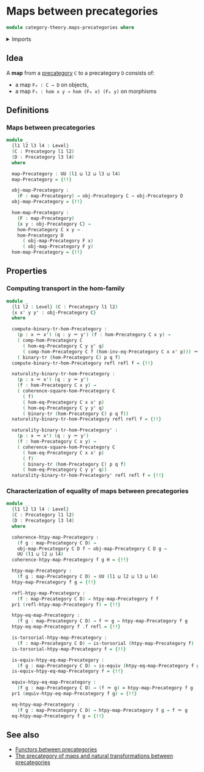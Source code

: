 # Maps between precategories

```agda
module category-theory.maps-precategories where
```

<details><summary>Imports</summary>

```agda
open import category-theory.commuting-squares-of-morphisms-in-precategories
open import category-theory.maps-set-magmoids
open import category-theory.precategories

open import foundation.binary-transport
open import foundation.contractible-types
open import foundation.dependent-pair-types
open import foundation.equality-dependent-function-types
open import foundation.equivalences
open import foundation.function-types
open import foundation.functoriality-dependent-pair-types
open import foundation.fundamental-theorem-of-identity-types
open import foundation.homotopies
open import foundation.homotopy-induction
open import foundation.identity-types
open import foundation.structure-identity-principle
open import foundation.torsorial-type-families
open import foundation.universe-levels
```

</details>

## Idea

A **map** from a [precategory](category-theory.precategories.md) `C` to a
precategory `D` consists of:

- a map `F₀ : C → D` on objects,
- a map `F₁ : hom x y → hom (F₀ x) (F₀ y)` on morphisms

## Definitions

### Maps between precategories

```agda
module _
  {l1 l2 l3 l4 : Level}
  (C : Precategory l1 l2)
  (D : Precategory l3 l4)
  where

  map-Precategory : UU (l1 ⊔ l2 ⊔ l3 ⊔ l4)
  map-Precategory = {!!}

  obj-map-Precategory :
    (F : map-Precategory) → obj-Precategory C → obj-Precategory D
  obj-map-Precategory = {!!}

  hom-map-Precategory :
    (F : map-Precategory)
    {x y : obj-Precategory C} →
    hom-Precategory C x y →
    hom-Precategory D
      ( obj-map-Precategory F x)
      ( obj-map-Precategory F y)
  hom-map-Precategory = {!!}
```

## Properties

### Computing transport in the hom-family

```agda
module _
  {l1 l2 : Level} (C : Precategory l1 l2)
  {x x' y y' : obj-Precategory C}
  where

  compute-binary-tr-hom-Precategory :
    (p : x ＝ x') (q : y ＝ y') (f : hom-Precategory C x y) →
    ( comp-hom-Precategory C
      ( hom-eq-Precategory C y y' q)
      ( comp-hom-Precategory C f (hom-inv-eq-Precategory C x x' p))) ＝
    ( binary-tr (hom-Precategory C) p q f)
  compute-binary-tr-hom-Precategory refl refl f = {!!}

  naturality-binary-tr-hom-Precategory :
    (p : x ＝ x') (q : y ＝ y')
    (f : hom-Precategory C x y) →
    ( coherence-square-hom-Precategory C
      ( f)
      ( hom-eq-Precategory C x x' p)
      ( hom-eq-Precategory C y y' q)
      ( binary-tr (hom-Precategory C) p q f))
  naturality-binary-tr-hom-Precategory refl refl f = {!!}

  naturality-binary-tr-hom-Precategory' :
    (p : x ＝ x') (q : y ＝ y')
    (f : hom-Precategory C x y) →
    ( coherence-square-hom-Precategory C
      ( hom-eq-Precategory C x x' p)
      ( f)
      ( binary-tr (hom-Precategory C) p q f)
      ( hom-eq-Precategory C y y' q))
  naturality-binary-tr-hom-Precategory' refl refl f = {!!}
```

### Characterization of equality of maps between precategories

```agda
module _
  {l1 l2 l3 l4 : Level}
  (C : Precategory l1 l2)
  (D : Precategory l3 l4)
  where

  coherence-htpy-map-Precategory :
    (f g : map-Precategory C D) →
    obj-map-Precategory C D f ~ obj-map-Precategory C D g →
    UU (l1 ⊔ l2 ⊔ l4)
  coherence-htpy-map-Precategory f g H = {!!}

  htpy-map-Precategory :
    (f g : map-Precategory C D) → UU (l1 ⊔ l2 ⊔ l3 ⊔ l4)
  htpy-map-Precategory f g = {!!}

  refl-htpy-map-Precategory :
    (f : map-Precategory C D) → htpy-map-Precategory f f
  pr1 (refl-htpy-map-Precategory f) = {!!}

  htpy-eq-map-Precategory :
    (f g : map-Precategory C D) → f ＝ g → htpy-map-Precategory f g
  htpy-eq-map-Precategory f .f refl = {!!}

  is-torsorial-htpy-map-Precategory :
    (f : map-Precategory C D) → is-torsorial (htpy-map-Precategory f)
  is-torsorial-htpy-map-Precategory f = {!!}

  is-equiv-htpy-eq-map-Precategory :
    (f g : map-Precategory C D) → is-equiv (htpy-eq-map-Precategory f g)
  is-equiv-htpy-eq-map-Precategory f = {!!}

  equiv-htpy-eq-map-Precategory :
    (f g : map-Precategory C D) → (f ＝ g) ≃ htpy-map-Precategory f g
  pr1 (equiv-htpy-eq-map-Precategory f g) = {!!}

  eq-htpy-map-Precategory :
    (f g : map-Precategory C D) → htpy-map-Precategory f g → f ＝ g
  eq-htpy-map-Precategory f g = {!!}
```

## See also

- [Functors between precategories](category-theory.functors-precategories.md)
- [The precategory of maps and natural transformations between precategories](category-theory.precategory-of-maps-precategories.md)
